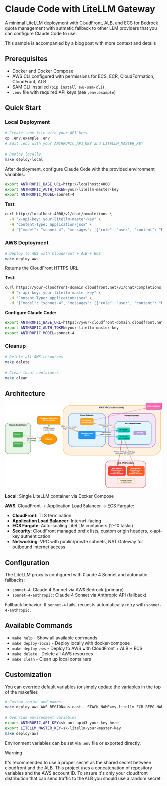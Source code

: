 # Claude Code with LiteLLM Gateway

A minimal LiteLLM deployment with CloudFront, ALB, and ECS for Bedrock quota management with autmatic fallback to other LLM providers that you can configure Claude Code to use.

This sample is accompanied by a blog post with more context and details

## Prerequisites

- Docker and Docker Compose
- AWS CLI configured with permissions for ECS, ECR, CloudFormation, CloudFront, ALB
- SAM CLI installed (`pip install aws-sam-cli`)
- `.env` file with required API keys (see `.env.example`)

## Quick Start

### Local Deployment

```bash
# Create .env file with your API keys
cp .env.example .env
# Edit .env with your ANTHROPIC_API_KEY and LITELLM_MASTER_KEY

# Deploy locally
make deploy-local
```

After deployment, configure Claude Code with the provided environment variables:

```bash
export ANTHROPIC_BASE_URL=http://localhost:4000
export ANTHROPIC_AUTH_TOKEN=your-litellm-master-key
export ANTHROPIC_MODEL=sonnet-4
```

**Test:**

```bash
curl http://localhost:4000/v1/chat/completions \
  -H "x-api-key: your-litellm-master-key" \
  -H "Content-Type: application/json" \
  -d '{"model": "sonnet-4", "messages": [{"role": "user", "content": "Hello"}]}'
```

### AWS Deployment

```bash
# Deploy to AWS with CloudFront + ALB + ECS
make deploy-aws
```

Returns the CloudFront HTTPS URL.

**Test:**

```bash
curl https://your-cloudfront-domain.cloudfront.net/v1/chat/completions \
  -H "x-api-key: your-litellm-master-key" \
  -H "Content-Type: application/json" \
  -d '{"model": "sonnet-4", "messages": [{"role": "user", "content": "Hello"}]}'
```

**Configure Claude Code:**

```bash
export ANTHROPIC_BASE_URL=https://your-cloudfront-domain.cloudfront.net
export ANTHROPIC_AUTH_TOKEN=your-litellm-master-key
export ANTHROPIC_MODEL=sonnet-4
```

### Cleanup

```bash
# Delete all AWS resources
make delete

# Clean local containers
make clean
```

## Architecture

![Architecture Diagram](architecture.png)

**Local**: Single LiteLLM container via Docker Compose

**AWS**: CloudFront → Application Load Balancer → ECS Fargate:

- **CloudFront**: TLS termination
- **Application Load Balancer**: Internet-facing
- **ECS Fargate**: Auto-scaling LiteLLM containers (2-10 tasks)
- **Security**: CloudFront managed prefix lists, custom origin headers, x-api-key authentication
- **Networking**: VPC with public/private subnets, NAT Gateway for outbound internet access

## Configuration

The LiteLLM proxy is configured with Claude 4 Sonnet and automatic fallbacks:

- `sonnet-4`: Claude 4 Sonnet via AWS Bedrock (primary)
- `sonnet-4-anthropic`: Claude 4 Sonnet via Anthropic API (fallback)

Fallback behavior: If `sonnet-4` fails, requests automatically retry with `sonnet-4-anthropic`.

## Available Commands

- `make help` - Show all available commands
- `make deploy-local` - Deploy locally with docker-compose
- `make deploy-aws` - Deploy to AWS with CloudFront + ALB + ECS
- `make delete` - Delete all AWS resources
- `make clean` - Clean up local containers

## Customization

You can override default variables (or simply update the variables in the top of the makefile):

```bash
# Custom region and names
make deploy-aws AWS_REGION=us-east-1 STACK_NAME=my-litellm ECR_REPO_NAME=my-repo

# Override environment variables
export ANTHROPIC_API_KEY=sk-ant-api03-your-key-here
export LITELLM_MASTER_KEY=sk-litellm-your-master-key
make deploy-aws
```

Environment variables can be set via `.env` file or exported directly.

> [!WARNING]  
> It's recommended to use a proper secret as the shared secret between cloudfront and the ALB. This project uses a concatenation of repository variables and the AWS account ID. To ensure it's only your cloudfront distribution that can send traffic to the ALB you should use a random secret.
